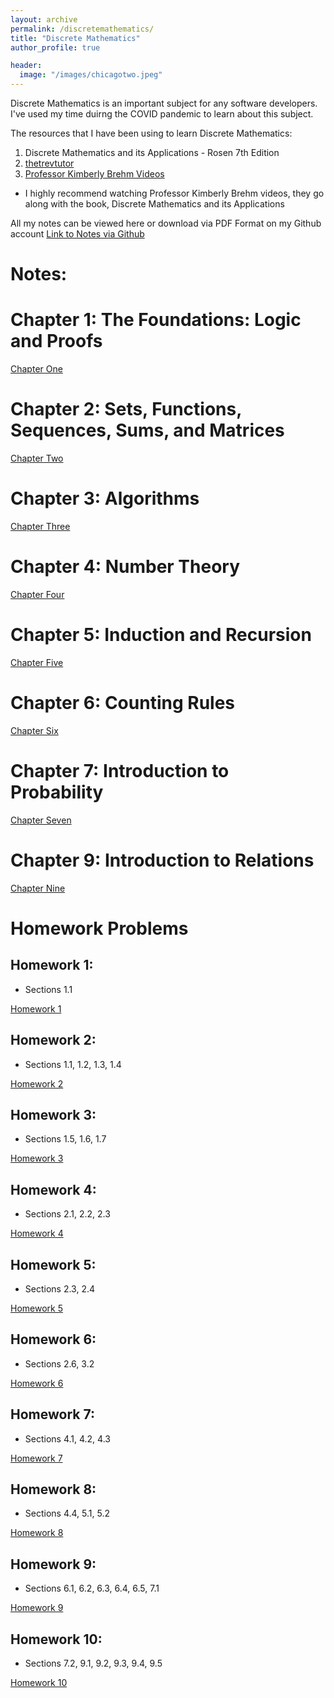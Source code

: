 ```yaml
---
layout: archive
permalink: /discretemathematics/
title: "Discrete Mathematics"
author_profile: true

header:
  image: "/images/chicagotwo.jpeg"
---
```



Discrete Mathematics is an important subject for any software developers. I've used my time duirng the COVID pandemic to learn about this subject. 

The resources that I have been using to learn Discrete Mathematics:

1. Discrete Mathematics and its Applications - Rosen 7th Edition
2. [thetrevtutor](https://trevtutor.com/discretemath/discretemath1/)
3. [Professor Kimberly Brehm Videos](https://www.youtube.com/watch?v=A3Ffwsnad0k&list=PLl-gb0E4MII28GykmtuBXNUNoej-vY5Rz)

- I highly recommend watching Professor Kimberly Brehm videos, they go along with the book, Discrete Mathematics and its Applications

All my notes can be viewed here or download via PDF Format on my Github account
[Link to Notes via Github](https://github.com/devinpowers/discrete-mathematics)

# Notes:

# Chapter 1: The Foundations: Logic and Proofs

[Chapter One](https://devintheengineer.com/discretemathematics/chapter_one)


# Chapter 2: Sets, Functions, Sequences, Sums, and Matrices

[Chapter Two](https://devintheengineer.com/discretemathematics/chapter_two)


# Chapter 3: Algorithms

[Chapter Three](https://devintheengineer.com/discretemathematics/chapter_three)


# Chapter 4: Number Theory

[Chapter Four](https://devintheengineer.com/discretemathematics/chapter_four)


# Chapter 5: Induction and Recursion

[Chapter Five](https://devintheengineer.com/discretemathematics/chapter_five)


# Chapter 6: Counting Rules

[Chapter Six](https://devintheengineer.com/discretemathematics/chapter_six)


# Chapter 7: Introduction to Probability

[Chapter Seven](https://devintheengineer.com/discretemathematics/chapter_seven)


# Chapter 9: Introduction to Relations

[Chapter Nine](https://devintheengineer.com/discretemathematics/chapter_nine)

# Homework Problems


## Homework 1:
- Sections 1.1

[Homework 1](https://devintheengineer.com/discretemathematics/HW1)

## Homework 2:
- Sections 1.1, 1.2, 1.3, 1.4

[Homework 2](https://devintheengineer.com/discretemathematics/HW2)

## Homework 3:
- Sections 1.5, 1.6, 1.7

[Homework 3](https://devintheengineer.com/discretemathematics/HW3)

## Homework 4:
- Sections 2.1, 2.2, 2.3

[Homework 4](https://devintheengineer.com/discretemathematics/HW4)

## Homework 5:
- Sections 2.3, 2.4

[Homework 5](https://devintheengineer.com/discretemathematics/HW5)

## Homework 6:
- Sections 2.6, 3.2

[Homework 6](https://devintheengineer.com/discretemathematics/HW6)

## Homework 7:
- Sections 4.1, 4.2, 4.3

[Homework 7](https://devintheengineer.com/discretemathematics/HW7)

## Homework 8:
- Sections 4.4, 5.1, 5.2

[Homework 8](https://devintheengineer.com/discretemathematics/HW8)

## Homework 9:
- Sections 6.1, 6.2, 6.3, 6.4, 6.5, 7.1

[Homework 9](https://devintheengineer.com/discretemathematics/HW9)

## Homework 10:
- Sections 7.2, 9.1, 9.2, 9.3, 9.4, 9.5

[Homework 10](https://devintheengineer.com/discretemathematics/HW10)




